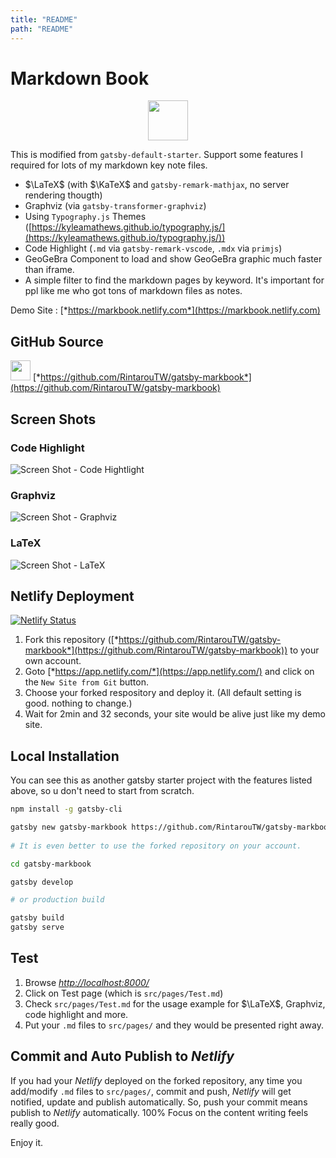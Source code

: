 ```yaml
---
title: "README"
path: "README"
---
```


# Markdown Book

<p align="center">
<img class="icon" width="64" height="64" src="https://rintaroutw.github.io/gatsby-markbook/markbook.svg"/>
</p>

This is modified from `gatsby-default-starter`.
Support some features I required for lots of my markdown key note files.

- $\LaTeX$ (with $\KaTeX$ and `gatsby-remark-mathjax`, no server rendering thougth)
- Graphviz (via `gatsby-transformer-graphviz`)
- Using `Typography.js` Themes ([https://kyleamathews.github.io/typography.js/](https://kyleamathews.github.io/typography.js/))
- Code Highlight (`.md` via `gatsby-remark-vscode`,  `.mdx` via `primjs`)
- GeoGeBra Component to load and show GeoGeBra graphic much faster than iframe.
- A simple filter to find the markdown pages by keyword. It's important for ppl like me who got tons of markdown files as notes.

Demo Site : [*https://markbook.netlify.com*](https://markbook.netlify.com)

## GitHub Source

<img class="icon" height="32" width="32" src="https://cdn.jsdelivr.net/npm/simple-icons@latest/icons/github.svg"/> [*https://github.com/RintarouTW/gatsby-markbook*](https://github.com/RintarouTW/gatsby-markbook)

## Screen Shots

### Code Highlight

![Screen Shot - Code Hightlight](https://i.imgur.com/BnI2xlh.png)

### Graphviz

![Screen Shot - Graphviz](https://i.imgur.com/BCJj3pC.png)

### LaTeX

![Screen Shot - LaTeX](https://i.imgur.com/wGKYKV4.png)

## Netlify Deployment

[![Netlify Status](https://api.netlify.com/api/v1/badges/74fac30d-002b-4ea4-b443-3e4b7875f44b/deploy-status)](https://app.netlify.com/sites/markbook/deploys)

1. Fork this repository ([*https://github.com/RintarouTW/gatsby-markbook*](https://github.com/RintarouTW/gatsby-markbook)) to your own account.
2. Goto [*https://app.netlify.com/*](https://app.netlify.com/) and click on the `New Site from Git` button.
3. Choose your forked respository and deploy it. (All default setting is good. nothing to change.)
4. Wait for 2min and 32 seconds, your site would be alive just like my demo site.

## Local Installation

You can see this as another gatsby starter project with the features listed above, so u don't need to start from scratch.

```bash
npm install -g gatsby-cli

gatsby new gatsby-markbook https://github.com/RintarouTW/gatsby-markbook.git
  
# It is even better to use the forked repository on your account.

cd gatsby-markbook

gatsby develop

# or production build

gatsby build
gatsby serve
```

## Test

1. Browse [*http://localhost:8000/*](http://localhost:8000/)
2. Click on Test page (which is `src/pages/Test.md`)
3. Check `src/pages/Test.md` for the usage example for $\LaTeX$, Graphviz, code highlight and more.
4. Put your `.md` files to `src/pages/` and they would be presented right away.

## Commit and Auto Publish to *Netlify*

If you had your *Netlify* deployed on the forked repository, any time you add/modify `.md` files to `src/pages/`, commit and push, *Netlify* will get notified, update and publish automatically. So, push your commit means publish to *Netlify* automatically. 100% Focus on the content writing feels really good.

Enjoy it.

